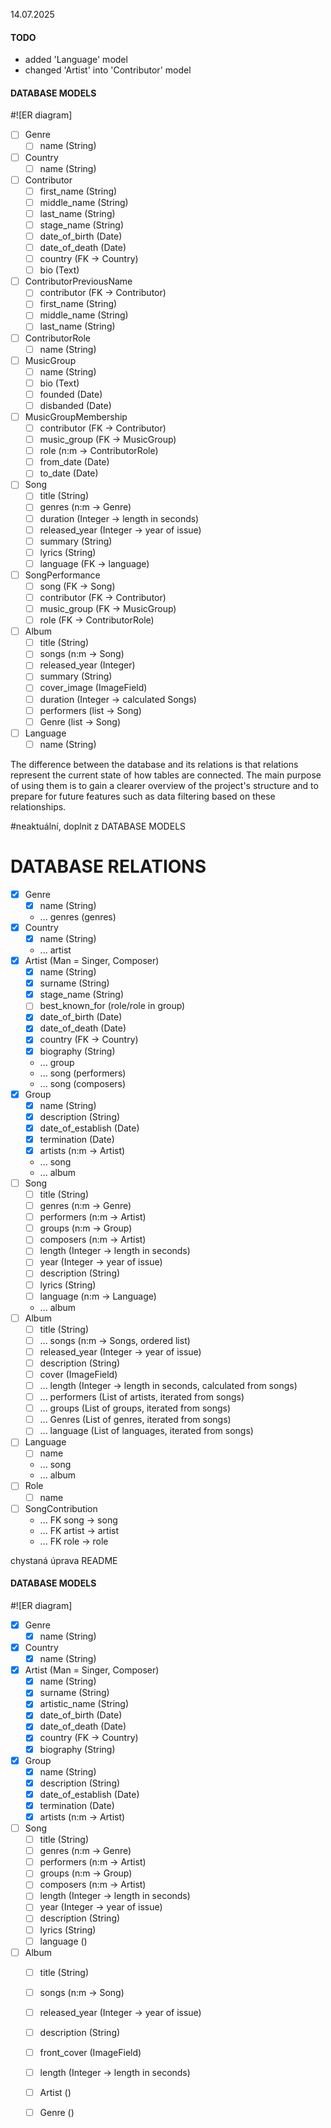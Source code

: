 <!-- 
This is a shared space for the development team to write down ideas, planned features,
technical notes, and open questions related to the project.

Use this file to:
- Keep track of feature proposals and their status
- Document implementation details or decisions
- Share TODOs or tasks not yet reflected in code
- Record useful links or references
- Communicate with teammates asynchronously

Feel free to update, edit, and expand this file as the project evolves.
-->

14.07.2025
#### TODO 
- added 'Language' model
- changed 'Artist' into 'Contributor' model

#### DATABASE MODELS
#![ER diagram]
-[ ] Genre
  -[ ] name (String)
-[ ] Country
  -[ ] name (String)
-[ ] Contributor
  -[ ] first_name (String)
  -[ ] middle_name (String)
  -[ ] last_name (String)
  -[ ] stage_name (String)
  -[ ] date_of_birth (Date)
  -[ ] date_of_death (Date)
  -[ ] country (FK -> Country)
  -[ ] bio (Text)
-[ ] ContributorPreviousName
  -[ ] contributor (FK -> Contributor)
  -[ ] first_name (String)
  -[ ] middle_name (String)
  -[ ] last_name (String)
-[ ] ContributorRole
  -[ ] name (String)
-[ ] MusicGroup 
  -[ ] name (String)
  -[ ] bio (Text)
  -[ ] founded (Date)
  -[ ] disbanded (Date)
-[ ] MusicGroupMembership 
  -[ ] contributor (FK -> Contributor)
  -[ ] music_group (FK -> MusicGroup)
  -[ ] role (n:m -> ContributorRole)
  -[ ] from_date (Date)
  -[ ] to_date (Date)
-[ ] Song
  -[ ] title (String)
  -[ ] genres (n:m -> Genre)
  -[ ] duration (Integer -> length in seconds)
  -[ ] released_year (Integer -> year of issue)
  -[ ] summary (String)
  -[ ] lyrics (String)
  -[ ] language (FK -> language)
-[ ] SongPerformance 
  -[ ] song (FK -> Song)
  -[ ] contributor  (FK -> Contributor)
  -[ ] music_group  (FK -> MusicGroup)
  -[ ] role  (FK -> ContributorRole)
-[ ] Album 
  -[ ] title (String)
  -[ ] songs (n:m -> Song)
  -[ ] released_year (Integer)
  -[ ] summary (String)
  -[ ] cover_image (ImageField)
  -[ ] duration (Integer -> calculated Songs)
  -[ ] performers (list -> Song)
  -[ ] Genre (list -> Song)
-[ ] Language 
  -[ ] name (String)

The difference between the database and its relations is that relations represent
the current state of how tables are connected.
The main purpose of using them is to gain a clearer overview of the project's structure
and to prepare for future features such as data filtering based on these relationships.

#neaktuální, doplnit z DATABASE MODELS
# DATABASE RELATIONS 
- [x] Genre
  - [x] name (String)
  - ... genres (genres)
- [x] Country
  - [x] name (String)
  - ... artist 
- [x] Artist (Man = Singer, Composer)
  - [x] name (String)
  - [x] surname (String)
  - [x] stage_name (String)
  - [ ] best_known_for (role/role in group)
  - [x] date_of_birth (Date)
  - [x] date_of_death (Date)
  - [x] country (FK -> Country)
  - [x] biography (String)
  - ... group 
  - ... song (performers)
  - ... song (composers)
- [x] Group 
  - [x] name (String)
  - [x] description (String)
  - [x] date_of_establish (Date)
  - [x] termination (Date)
  - [x] artists (n:m -> Artist)
  - ... song
  - ... album
- [ ] Song
  - [ ] title (String)
  - [ ] genres (n:m -> Genre)
  - [ ] performers (n:m -> Artist)
  - [ ] groups (n:m -> Group)
  - [ ] composers (n:m -> Artist)
  - [ ] length (Integer -> length in seconds)
  - [ ] year (Integer -> year of issue)
  - [ ] description (String)
  - [ ] lyrics (String)
  - [ ] language (n:m -> Language)
  - ... album
- [ ] Album 
  - [ ] title (String)
  - [ ] ... songs (n:m -> Songs, ordered list)
  - [ ] released_year (Integer -> year of issue)
  - [ ] description (String)
  - [ ] cover (ImageField)
  - [ ] ... length (Integer -> length in seconds, calculated from songs)
  - [ ] ... performers (List of artists, iterated from songs)
  - [ ] ... groups (List of groups, iterated from songs)
  - [ ] ... Genres (List of genres, iterated from songs)
  - [ ] ... language (List of languages, iterated from songs)
- [ ] Language
  - [ ] name
  - ... song
  - ... album
- [ ] Role
  - [ ] name
- [ ] SongContribution
  - ... FK song -> song
  - ... FK artist -> artist
  - ... FK role -> role


chystaná úprava README
#### DATABASE MODELS
#![ER diagram]
-[x] Genre
  -[x] name (String)
-[x] Country
  -[x] name (String)
-[x] Artist (Man = Singer, Composer)
  -[x] name (String)
  -[x] surname (String)
  -[x] artistic_name (String)
  -[x] date_of_birth (Date)
  -[x] date_of_death (Date)
  -[x] country (FK -> Country)
  -[x] biography (String)
-[x] Group 
  -[x] name (String)
  -[x] description (String)
  -[x] date_of_establish (Date)
  -[x] termination (Date)
  -[x] artists (n:m -> Artist)
-[ ] Song
  -[ ] title (String)
  -[ ] genres (n:m -> Genre)
  -[ ] performers (n:m -> Artist)
  -[ ] groups (n:m -> Group)
  -[ ] composers (n:m -> Artist)
  -[ ] length (Integer -> length in seconds)
  -[ ] year (Integer -> year of issue)
  -[ ] description (String)
  -[ ] lyrics (String)
  -[ ] language ()
-[ ] Album 
  -[ ] title (String)
  -[ ] songs (n:m -> Song)
  -[ ] released_year (Integer -> year of issue)
  -[ ] description (String)
  -[ ] front_cover (ImageField)
  -[ ] length (Integer -> length in seconds)
  -[ ] Artist ()
  -[ ] Genre ()
  